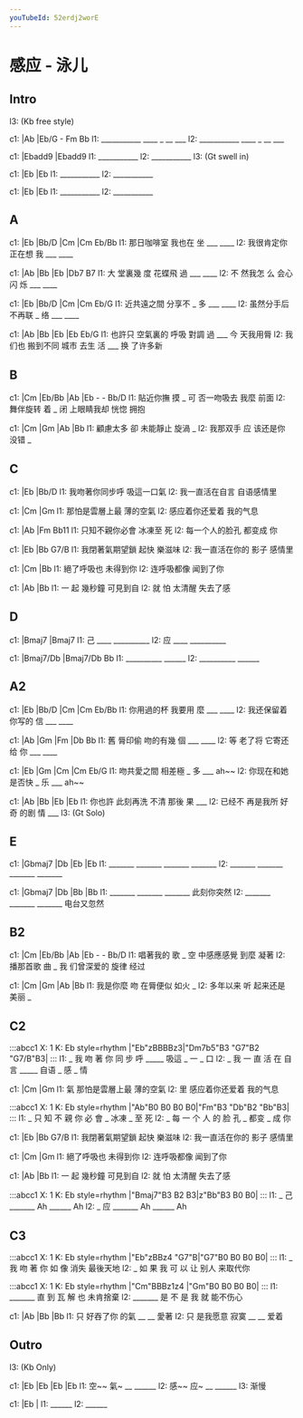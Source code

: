 ```yaml
---
youTubeId: 52erdj2worE
---
```


# 感应 - 泳儿

## Intro

l3: (Kb free style)

c1: |Ab         |Eb/G - Fm Bb
l1:  ___________ ____ _ __ ___
l2:  ___________ ____ _ __ ___

c1: |Ebadd9     |Ebadd9
l1:  ___________
l2:  ___________
l3:                    (Gt swell in)

c1: |Eb         |Eb
l1:  ___________
l2:  ___________

c1: |Eb         |Eb
l1:  ___________
l2:  ___________

## A

c1: |Eb        |Bb/D   |Cm    |Cm  Eb/Bb
l1:  那日咖啡室  我也在 坐 ___ ____
l2:  我很肯定你  正在想 我 ___ ____

c1:   |Ab    |Bb       |Eb    |Db7 B7
l1: 大 堂裏幾 度 花蝶飛 過 ___ ____
l2: 不 然我怎 么 会心闪 烁 ___ ____

c1: |Eb        |Bb/D     |Cm    |Cm  Eb/G
l1:  近共遠之間  分享不 _ 多 ___ ____
l2:  虽然分手后  不再联 _ 络 ___ ____

c1:       |Ab      |Bb        |Eb    |Eb   Eb/G
l1: 也許只 空氣裏的 呼吸  對調 過 ___   今 天我用脣
l2: 我们也 搬到不同 城市  去生 活 ___   换 了许多新

## B

c1: |Cm      |Eb/Bb    |Ab        |Eb  - - Bb/D
l1:  貼近你撫 摸   _ 可 否一吻吸去 我麼    前面
l2:  舞伴旋转 着   _ 闭 上眼睛我却 恍惚    拥抱

c1: |Cm         |Gm      |Ab       |Bb
l1:  顧慮太多 卻 未能靜止    旋渦 _
l2:  我那双手 应 该还是你    没错 _

## C

c1: |Eb             |Bb/D
l1:   我吻著你同步呼 吸這一口氣
l2:   我一直活在自言 自语感情里

c1: |Cm             |Gm
l1:   那怕是雲層上最 薄的空氣
l2:   感应着你还爱着 我的气息

c1: |Ab             |Fm    Bb11
l1:   只知不親你必會 冰凍至   死
l2:   每一个人的脸孔 都变成   你

c1: |Eb             |Bb   G7/B
l1:   我閉著氣期望鎖 起快 樂滋味
l2:   我一直活在你的 影子 感情里

c1: |Cm          |Bb
l1:    絕了呼吸也 未得到你
l2:    连呼吸都像 闻到了你

c1:   |Ab        |Bb
l1: 一  起  幾秒鐘 可見到自
l2: 就  怕  太清醒 失去了感

## D

c1: |Bmaj7   |Bmaj7
l1:  己  ____ __________
l2:  应  ____ __________

c1: |Bmaj7/Db |Bmaj7/Db Bb
l1:  __________ ______
l2:  __________ ______

## A2

c1: |Eb        |Bb/D   |Cm    |Cm  Eb/Bb
l1:  你用過的杯  我要用 麼 ___ ____
l2:  我还保留着  你写的 信 ___ ____

c1:   |Ab    |Gm       |Fm    |Db  Bb
l1: 舊 脣印偷 吻的有幾  個 ___ ____
l2: 等 老了将 它寄还给  你 ___ ____

c1: |Eb        |Gm       |Cm    |Cm  Eb/G
l1:  吻共愛之間  相差極 _ 多 ___ ah~~
l2:  你现在和她  是否快 _ 乐 ___ ah~~

c1:       |Ab      |Bb        |Eb    |Eb
l1: 你也許 此刻再洗 不清  那後 果 ___
l2: 已经不 再是我所 好奇  的剧 情 ___
l3:                                   (Gt Solo)

## E

c1: |Gbmaj7 |Db     |Eb     |Eb
l1:  _______ _______ _______ _______
l2:  _______ _______ _______ _______

c1: |Gbmaj7 |Db     |Bb     |Bb
l1:  _______ _______ _______   此刻你突然
l2:  _______ _______ _______   电台又忽然


## B2

c1: |Cm      |Eb/Bb    |Ab        |Eb  - - Bb/D
l1:  唱著我的 歌   _ 空 中感應感覺 到麼    凝著
l2:  播那首歌 曲   _ 我 们曾深爱的 旋律    经过

c1: |Cm         |Gm      |Ab       |Bb
l1:  我是你麼 吻 在脣便似    如火 _
l2:  多年以来 听 起来还是    美丽 _

## C2

:::abcc1
X: 1
K: Eb style=rhythm
|"Eb"zBBBBz3|"Dm7b5"B3 "G7"B2 "G7/B"B3|
:::
l1: _ 我 吻 著 你 同 步 呼 _____ 吸這 _ 一 _ 口
l2: _ 我 一 直 活 在 自 言 _____ 自语 _ 感 _ 情

c1: |Cm               |Gm
l1:  氣 那怕是雲層上最 薄的空氣
l2:  里 感应着你还爱着 我的气息


:::abcc1
X: 1
K: Eb style=rhythm
|"Ab"B0 B0 B0 B0|"Fm"B3 "Db"B2 "Bb"B3|
:::
l1: _ 只 知 不 親 你 必 會 _ 冰凍 _ 至   死
l2: _ 每 一 个 人 的 脸 孔 _ 都变 _ 成   你

c1: |Eb             |Bb   G7/B
l1:   我閉著氣期望鎖 起快 樂滋味
l2:   我一直活在你的 影子 感情里

c1: |Cm          |Gm
l1:    絕了呼吸也 未得到你
l2:    连呼吸都像 闻到了你

c1:   |Ab        |Bb
l1: 一  起  幾秒鐘 可見到自
l2: 就  怕  太清醒 失去了感

:::abcc1
X: 1
K: Eb style=rhythm
|"Bmaj7"B3 B2 B3|z"Bb"B3 B0 B0|
:::
l1: _ 己 _______ Ah ______ Ah
l2: _ 应 _______ Ah ______ Ah

## C3

:::abcc1
X: 1
K: Eb style=rhythm
|"Eb"zBBz4 "G7"B|"G7"B0 B0 B0 B0|
:::
l1: _ 我 吻 著 你 如 像 消失 最後天地
l2: _ 如 果 我 可 以 让 别人 来取代你

:::abcc1
X: 1
K: Eb style=rhythm
|"Cm"BBBz1z4 |"Gm"B0 B0 B0 B0|
:::
l1: _______ 直 到 瓦 解 也 未肯捨棄
l2: _______ 是 不 是 我 就 能不伤心

c1:   |Ab      |Bb     |Bb
l1: 只 好吞了你 的氣 __   __ 愛著
l2: 只 是我愿意 寂寞 __   __ 爱着

## Outro

l3: (Kb Only)

c1: |Eb    |Eb    |Eb    |Eb
l1:    空~~ 氣~ __ ______
l2:    感~~ 应~ __ ______
l3:                渐慢

c1: |Eb    |
l1:  ______
l2:  ______

